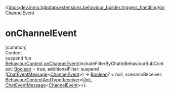 //[docs](../../index.md)/[dev.inmo.tgbotapi.extensions.behaviour_builder.triggers_handling](index.md)/[onChannelEvent](on-channel-event.md)



# onChannelEvent  
[common]  
Content  
suspend fun [BehaviourContext](../dev.inmo.tgbotapi.extensions.behaviour_builder/-behaviour-context/index.md).[onChannelEvent](on-channel-event.md)(includeFilterByChatInBehaviourSubContext: [Boolean](https://kotlinlang.org/api/latest/jvm/stdlib/kotlin/-boolean/index.html) = true, additionalFilter: suspend ([ChatEventMessage](../dev.inmo.tgbotapi.types.message.abstracts/-chat-event-message/index.md)<[ChannelEvent](../dev.inmo.tgbotapi.types.message.ChatEvents.abstracts/-channel-event/index.md)>) -> [Boolean](https://kotlinlang.org/api/latest/jvm/stdlib/kotlin/-boolean/index.html)? = null, scenarioReceiver: [BehaviourContextAndTypeReceiver](../dev.inmo.tgbotapi.extensions.behaviour_builder/index.md#%5Bdev.inmo.tgbotapi.extensions.behaviour_builder%2FBehaviourContextAndTypeReceiver%2F%2F%2FPointingToDeclaration%2F%5D%2FClasslikes%2F625018081)<[Unit](https://kotlinlang.org/api/latest/jvm/stdlib/kotlin/-unit/index.html), [ChatEventMessage](../dev.inmo.tgbotapi.types.message.abstracts/-chat-event-message/index.md)<[ChannelEvent](../dev.inmo.tgbotapi.types.message.ChatEvents.abstracts/-channel-event/index.md)>>):   



